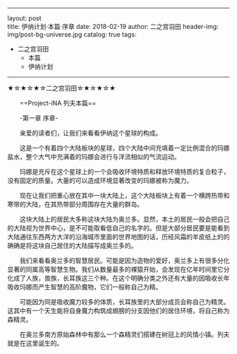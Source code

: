 ---
layout:     post                    
title:      伊纳计划·本篇·序章
date:       2018-02-19
author:     二之宫羽田
header-img: img/post-bg-universe.jpg
catalog: true
tags:
  - 二之宫羽田
	- 本篇
	- 伊纳计划
 ---
 ★☆★☆★☆二之宫羽田☆★☆★☆★

　　==Project-iNA 列夫本篇==

　　-第一章 序章-

　　亲爱的读者们，让我们来看看伊纳这个星球的构成。

　　这是一个有着四个大陆板块的星球，四个大陆中间充填着一定比例混合的玛娜盐水，整个大气中充满着的玛娜会进行与洋流相似的气流运动。

　　玛娜是充斥在这个星球上的一个会吸收环境特质和释放环境特质的复合粒子，没有固定的质量。大量的可以造成环境显著改变的玛娜被称为魔力。

　　现在让我们把重心放在其中一块大陆上，这个大陆板块上有着一个横跨热带和寒带的大陆，在其热带部分周围存在大量的群岛。

　　这块大陆上的居民大多称这块大陆为奥兰多。显然，本土的居民一般会把自己的大陆视为世界中心，是不可能取看低自己的名字的。但是大部分居民要是能看到大陆通往东西两方大洋的沿海城市里面的世界地图的话，历经风霜的羊皮纸上的的确确是将这块自己居住的大陆描写成奥兰多的。

　　我们来看看奥兰多的智慧居民。可能是因为造物的爱好，奥兰多上有很多分化显著的同属高等智慧生物。我们从数量最多的裸猿开始，会发现在亿年时间里它分化成了人族，兽族，长耳族这三个种。在这个明确分类之外还有大量的因吸收长年吸收玛娜而产生智慧的高阶魔物，它们一般称自己为精。

　　可能因为同是吸收魔力较多的体质，长耳族里的大部分成员会称自己为精灵。这其中有一个天生能将自身魔力构筑成翅膀的分支因他们的居住环境，将自己称为森精灵。

　　在奥兰多南方原始森林中有那么一个森精灵们搭建在树冠上的风情小镇。列夫就是在这里诞生的。

